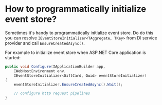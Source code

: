 # How to programmatically initialize event store?

Sometimes it's handy to programmatically initialize event store. Do do this you can resolve `IEventStoreInitializer<TAggregate, TKey>` from DI service provider and call `EnsureCreatedAsync()`.

For example to initialize event store when ASP.NET Core application is started:

```csharp
public void Configure(IApplicationBuilder app,
    IWebHostEnvironment env,
    IEventStoreInitializer<GiftCard, Guid> eventStoreInitializer)
{
    eventStoreInitializer.EnsureCreatedAsync().Wait();

    // configure http request pipelines
}
```